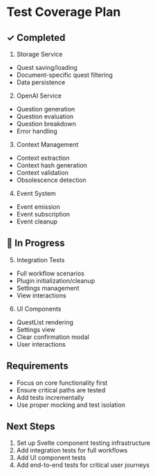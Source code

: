 # Test Coverage Plan

## ✓ Completed

1. Storage Service
- Quest saving/loading
- Document-specific quest filtering
- Data persistence

2. OpenAI Service
- Question generation
- Question evaluation
- Question breakdown
- Error handling

3. Context Management
- Context extraction
- Context hash generation
- Context validation
- Obsolescence detection

4. Event System
- Event emission
- Event subscription
- Event cleanup

## 🚧 In Progress

5. Integration Tests
- Full workflow scenarios
- Plugin initialization/cleanup
- Settings management
- View interactions

6. UI Components
- QuestList rendering
- Settings view
- Clear confirmation modal
- User interactions

## Requirements

- Focus on core functionality first
- Ensure critical paths are tested
- Add tests incrementally
- Use proper mocking and test isolation

## Next Steps

1. Set up Svelte component testing infrastructure
2. Add integration tests for full workflows
3. Add UI component tests
4. Add end-to-end tests for critical user journeys